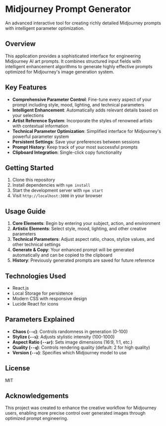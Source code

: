 # Midjourney Prompt Generator

An advanced interactive tool for creating richly detailed Midjourney prompts with intelligent parameter optimization.

## Overview

This application provides a sophisticated interface for engineering Midjourney AI art prompts. It combines structured input fields with intelligent enhancement algorithms to generate highly effective prompts optimized for Midjourney's image generation system.

## Key Features

- **Comprehensive Parameter Control**: Fine-tune every aspect of your prompt including style, mood, lighting, and technical parameters
- **Intelligent Enhancement**: Automatically adds relevant details based on your selections
- **Artist Reference System**: Incorporate the styles of renowned artists with contextual information
- **Technical Parameter Optimization**: Simplified interface for Midjourney's powerful parameter system
- **Persistent Settings**: Save your preferences between sessions
- **Prompt History**: Keep track of your most successful prompts
- **Clipboard Integration**: Single-click copy functionality

## Getting Started

1. Clone this repository
2. Install dependencies with `npm install`
3. Start the development server with `npm start`
4. Visit `http://localhost:3000` in your browser

## Usage Guide

1. **Core Elements**: Begin by entering your subject, action, and environment
2. **Artistic Elements**: Select style, mood, lighting, and other creative parameters
3. **Technical Parameters**: Adjust aspect ratio, chaos, stylize values, and other technical settings
4. **Generate & Copy**: Your enhanced prompt will be generated automatically and can be copied to the clipboard
5. **History**: Previously generated prompts are saved for future reference

## Technologies Used

- React.js
- Local Storage for persistence
- Modern CSS with responsive design
- Lucide React for icons

## Parameters Explained

- **Chaos (`--c`)**: Controls randomness in generation (0-100)
- **Stylize (`--s`)**: Adjusts stylistic intensity (100-1000)
- **Aspect Ratio (`--ar`)**: Sets image dimensions (16:9, 1:1, etc.)
- **Quality (`--q`)**: Controls rendering quality (default: 2 for high quality)
- **Version (`--v`)**: Specifies which Midjourney model to use

## License

MIT

## Acknowledgements

This project was created to enhance the creative workflow for Midjourney users, enabling more precise control over generated images through optimized prompt engineering.
